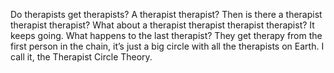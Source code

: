 Do therapists get therapists? A therapist therapist? Then is there a therapist therapist therapist? What about a therapist therapist therapist therapist? It keeps going. What happens to the last therapist? They get therapy from the first person in the chain, it’s just a big circle with all the therapists on Earth. I call it, the Therapist Circle Theory.

